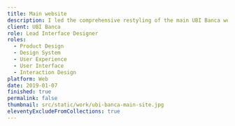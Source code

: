 ```yaml
---
title: Main website
description: I led the comprehensive restyling of the main UBI Banca website, encompassing landing pages, search functionalities, service offerings, and support features.
client: UBI Banca
role: Lead Interface Designer
roles:
  - Product Design
  - Design System
  - User Experience
  - User Interface
  - Interaction Design
platform: Web
date: 2019-01-07
finished: true
permalink: false
thumbnail: src/static/work/ubi-banca-main-site.jpg
eleventyExcludeFromCollections: true
---
```

